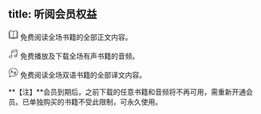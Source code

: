 title: 听阅会员权益
---

<img src="/images/membership_open_book.png" width="20" height="20"/> 免费阅读全场书籍的全部正文内容。

<img src="/images/membership_audio_book.png" width="20" height="20"/> 免费播放及下载全场有声书籍的音频。

<img src="/images/membership_translation.png" width="20" height="20"/> 免费阅读全场双语书籍的全部译文内容。

**【注】**会员到期后，之前下载的任意书籍和音频将不再可用，需重新开通会员。已单独购买的书籍不受此限制，可永久使用。